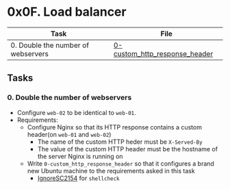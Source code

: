 # 0x0F. Load balancer

| Task | File |
| ---- | ---- |
| 0. Double the number of webservers | [0-custom_http_response_header](./0-custom_http_response_header) |

## Tasks
### 0. Double the number of webservers
* Configure `web-02` to be identical to `web-01`.
* Requirements:
    * Configure Nginx so that its HTTP response contains a custom header(on `web-01` and `web-02`)
        * The name of the custom HTTP heder must be `X-Served-By`
        * The value of the custom HTTP header must be the hostname of the server Nginx is running on
    * Write `0-custom_http_response_header` so that it configures a brand new Ubuntu machine to the requirements asked in this task
        * [Ignore](https://github.com/koalaman/shellcheck/wiki/Ignore)[SC2154](https://github.com/koalaman/shellcheck/wiki/SC2154) for `shellcheck`
